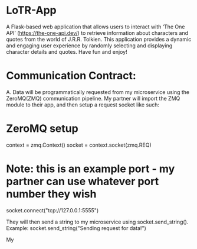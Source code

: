 # LoTR-App

A Flask-based web application that allows users to interact with ‘The One API’ (https://the-one-api.dev/) to retrieve information about characters and quotes from the world of J.R.R. Tolkien. This application provides a dynamic and engaging user experience by randomly selecting and displaying character details and quotes. Have fun and enjoy!

# Communication Contract:
A. Data will be programmatically requested from my microservice using the ZeroMQ(ZMQ) communication pipeline. My partner will import the ZMQ module to their app, and then setup a request socket like such:

# ZeroMQ setup
context = zmq.Context()
socket = context.socket(zmq.REQ)
# Note: this is an example port - my partner can use whatever port number they wish
socket.connect("tcp://127.0.0.1:5555")

They will then send a string to my microservice using socket.send_string(). Example:
socket.send_string("Sending request for data!")

My 
